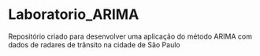 # Laboratorio_ARIMA
Repositório criado para desenvolver uma aplicação do método ARIMA com dados de radares de trânsito na cidade de São Paulo
